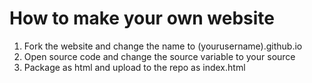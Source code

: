 # How to make your own website

1. Fork the website and change the name to (yourusername).github.io
2. Open source code and change the source variable to your source
3. Package as html and upload to the repo as index.html
